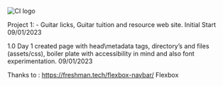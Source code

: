 ![CI logo](https://codeinstitute.s3.amazonaws.com/fullstack/ci_logo_small.png)

Project 1: - Guitar licks, Guitar tuition and resource web site. Initial Start 09/01/2023

1.0 Day 1 created page with head\metadata tags, directory’s and files (assets/css), boiler plate with accessibility in mind and also font experimentation. 09/01/2023

Thanks to : https://freshman.tech/flexbox-navbar/ Flexbox